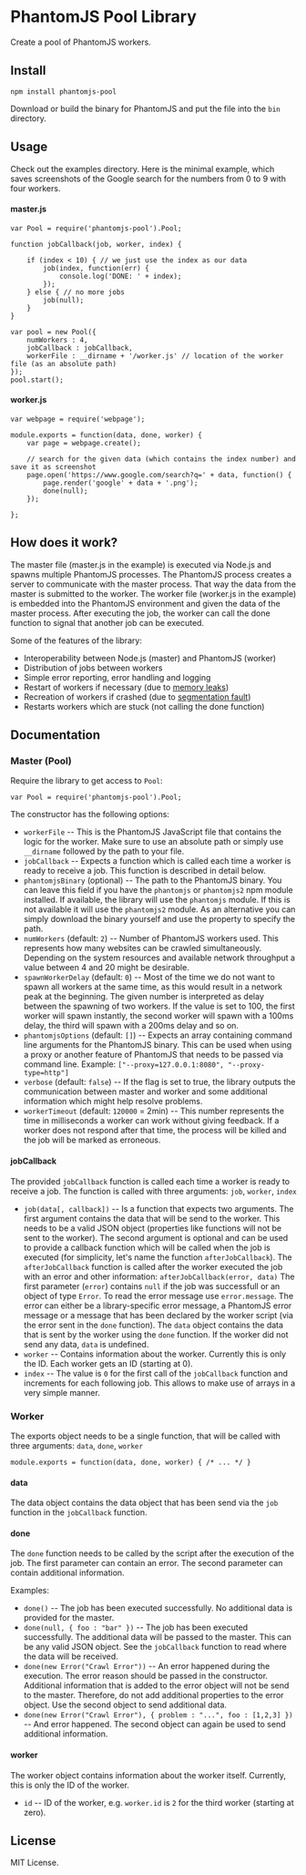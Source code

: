 # PhantomJS Pool Library

Create a pool of PhantomJS workers.

## Install

`npm install phantomjs-pool`

Download or build the binary for PhantomJS and put the file into the `bin` directory.

## Usage

Check out the examples directory. Here is the minimal example, which saves screenshots of the Google search for the numbers from 0 to 9 with four workers.

#### master.js

    var Pool = require('phantomjs-pool').Pool;
    
    function jobCallback(job, worker, index) {
    
        if (index < 10) { // we just use the index as our data
            job(index, function(err) {
                console.log('DONE: ' + index);
            });
        } else { // no more jobs
            job(null);
        }
    }
    
    var pool = new Pool({
        numWorkers : 4,
        jobCallback : jobCallback,
        workerFile : __dirname + '/worker.js' // location of the worker file (as an absolute path)
    });
    pool.start();

#### worker.js

    var webpage = require('webpage');
    
    module.exports = function(data, done, worker) {
        var page = webpage.create();
    
        // search for the given data (which contains the index number) and save it as screenshot
        page.open('https://www.google.com/search?q=' + data, function() {
            page.render('google' + data + '.png');
            done(null);
        });
    
    };

## How does it work?

The master file (master.js in the example) is executed via Node.js and spawns multiple PhantomJS processes.
The PhantomJS process creates a server to communicate with the master process.
That way the data from the master is submitted to the worker.
The worker file (worker.js in the example) is embedded into the PhantomJS environment and given the data of the master process.
After executing the job, the worker can call the done function to signal that another job can be executed.

Some of the features of the library:
* Interoperability between Node.js (master) and PhantomJS (worker)
* Distribution of jobs between workers
* Simple error reporting, error handling and logging
* Restart of workers if necessary (due to [memory leaks](https://github.com/ariya/phantomjs/issues/11390))
* Recreation of workers if crashed (due to [segmentation fault](https://github.com/ariya/phantomjs/issues/13175))
* Restarts workers which are stuck (not calling the done function)


## Documentation

### Master (Pool)

Require the library to get access to `Pool`:

    var Pool = require('phantomjs-pool').Pool;

The constructor has the following options:

* `workerFile` -- This is the PhantomJS JavaScript file that contains the logic for the worker.
Make sure to use an absolute path or simply use `__dirname` followed by the path to your file.
* `jobCallback` -- Expects a function which is called each time a worker is ready to receive a job. This function is described in detail below.
* `phantomjsBinary` (optional) -- The path to the PhantomJS binary. You can leave this field if you have the `phantomjs` or `phantomjs2`
 npm module installed. If available, the library will use the `phantomjs` module. If this is not available it will use the `phantomjs2` module.
As an alternative you can simply download the binary yourself and use the property to specify the path.
* `numWorkers` (default: `2`) -- Number of PhantomJS workers used. This represents how many websites can be crawled simultaneously.
Depending on the system resources and available network throughput a value between 4 and 20 might be desirable.
* `spawnWorkerDelay` (default: `0`) -- Most of the time we do not want to spawn all workers at the same time,
as this would result in a network peak at the beginning.
The given number is interpreted as delay between the spawning of two workers.
If the value is set to 100, the first worker will spawn instantly, the second worker will spawn with a 100ms delay,
the third will spawn with a 200ms delay and so on.
* `phantomjsOptions` (default: `[]`) --  Expects an array containing command line arguments for the PhantomJS binary.
This can be used when using a proxy or another feature of PhantomJS that needs to be passed via command line.
Example: `["--proxy=127.0.0.1:8080", "--proxy-type=http"]`
* `verbose` (default: `false`) -- If the flag is set to true, the library outputs the communication between
master and worker and some additional information which might help resolve problems.
* `workerTimeout` (default: `120000` = 2min) -- This number represents the time in milliseconds a worker can work without giving feedback.
If a worker does not respond after that time, the process will be killed and the job will be marked as erroneous.

#### jobCallback

The provided `jobCallback` function is called each time a worker is ready to receive a job.
The function is called with three arguments: `job`, `worker`, `index`
* `job(data[, callback])` -- Is a function that expects two arguments. The first argument contains the data that will be send to the worker.
This needs to be a valid JSON object (properties like functions will not be sent to the worker). The second argument is optional
and can be used to provide a callback function which will be called when the job is executed
(for simplicity, let's name the function `afterJobCallback`).
The `afterJobCallback` function is called after the worker executed the job with an error and other information: `afterJobCallback(error, data)`
The first parameter (`error`) contains `null` if the job was successfull or an object of type `Error`. To read the error message use `error.message`.
The error can either be a library-specific error message, a PhantomJS error message or a message that has been declared by the worker script (via the error sent in the `done` function).
The `data` object contains the data that is sent by the worker using the `done` function. If the worker did not send any data, `data` is undefined.
* `worker` -- Contains information about the worker. Currently this is only the ID. Each worker gets an ID (starting at 0).
* `index` -- The value is `0` for the first call of the `jobCallback` function and increments for each following job.
This allows to make use of arrays in a very simple manner.

### Worker

The exports object needs to be a single function, that will be called with three arguments: `data`, `done`, `worker`

    module.exports = function(data, done, worker) { /* ... */ }

#### data

The data object contains the data object that has been send via the `job` function in the `jobCallback` function.

#### done

The `done` function needs to be called by the script after the execution of the job.
The first parameter can contain an error. The second parameter can contain additional information.

Examples:
* `done()` -- The job has been executed successfully. No additional data is provided for the master.
* `done(null, { foo : "bar" })` -- The job has been executed successfully. The additional data will be passed to the master. This can be any valid JSON object.
See the `jobCallback` function to read where the data will be received.
* `done(new Error("Crawl Error"))` -- An error happened during the execution. The error reason should be passed in the constructor.
Additional information that is added to the error object will not be send to the master.
Therefore, do not add additional properties to the error object. Use the second object to send additional data.
* `done(new Error("Crawl Error"), { problem : "...", foo : [1,2,3] })` -- And error happened. The second object can again be used to send additional information.


#### worker

The worker object contains information about the worker itself. Currently, this is only the ID of the worker.

* `id` -- ID of the worker, e.g. `worker.id` is `2` for the third worker (starting at zero).

## License

MIT License.